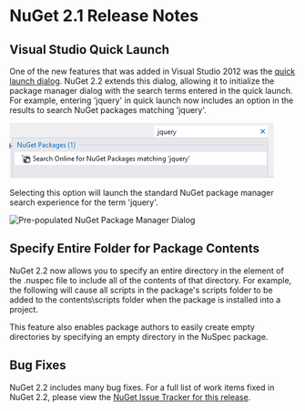 # NuGet 2.1 Release Notes

## Visual Studio Quick Launch
One of the new features that was added in Visual Studio 2012 was the [quick launch dialog](http://msdn.microsoft.com/library/hh417697.aspx). NuGet 2.2 extends this dialog, allowing it to initialize the package manager dialog with the search terms entered in the quick launch. For example, entering 'jquery' in quick launch now includes an option in the results to search NuGet packages matching 'jquery'.

![NuGet in Visual Studio Quick Launch](Images/quick-launch.png)

Selecting this option will launch the standard NuGet package manager search experience for the term 'jquery'.

![Pre-populated NuGet Package Manager Dialog](pkg-mgr-search-from-quick-lanuch.png)

## Specify Entire Folder for Package Contents
NuGet 2.2 now allows you to specify an entire directory in the <file> element of the .nuspec file to include all of the contents of that directory. For example, the following will cause all scripts in the package's scripts folder to be added to the contents\scripts folder when the package is installed into a project.

<file src="scripts\" target="content\scripts"/>

This feature also enables package authors to easily create empty directories by specifying an empty directory in the NuSpec package. 

## Bug Fixes
NuGet 2.2 includes many bug fixes. For a full list of work items fixed in NuGet 2.2, please view the [NuGet Issue Tracker for this release](http://nuget.codeplex.com/workitem/list/advanced?keyword=&status=Fixed&type=All&priority=All&release=NuGet%202.2&assignedTo=All&component=All&sortField=LastUpdatedDate&sortDirection=Descending&page=0).
